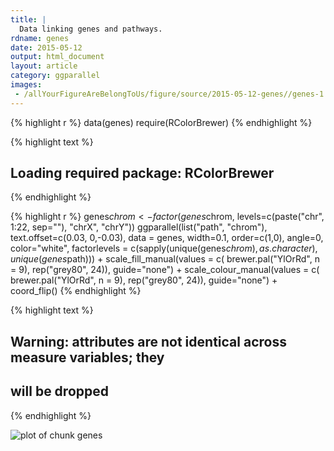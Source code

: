```yaml
---
title: |
  Data linking genes and pathways.
rdname: genes
date: 2015-05-12
output: html_document
layout: article
category: ggparallel
images:
 - /allYourFigureAreBelongToUs/figure/source/2015-05-12-genes//genes-1.png
---
```





{% highlight r %}
data(genes)
require(RColorBrewer)
{% endhighlight %}



{% highlight text %}
## Loading required package: RColorBrewer
{% endhighlight %}



{% highlight r %}
genes$chrom <- factor(genes$chrom, levels=c(paste("chr", 1:22, sep=""), "chrX", "chrY"))
ggparallel(list("path", "chrom"), text.offset=c(0.03, 0,-0.03), data = genes,  width=0.1, order=c(1,0), angle=0, color="white",
   factorlevels =  c(sapply(unique(genes$chrom), as.character),
     unique(genes$path))) +
   scale_fill_manual(values = c(   brewer.pal("YlOrRd", n = 9), rep("grey80", 24)), guide="none") +
   scale_colour_manual(values = c(   brewer.pal("YlOrRd", n = 9), rep("grey80", 24)), guide="none") +
   coord_flip()
{% endhighlight %}



{% highlight text %}
## Warning: attributes are not identical across measure variables; they
## will be dropped
{% endhighlight %}

![plot of chunk genes](/allYourFigureAreBelongToUs/figure/source/2015-05-12-genes/genes-1.png) 